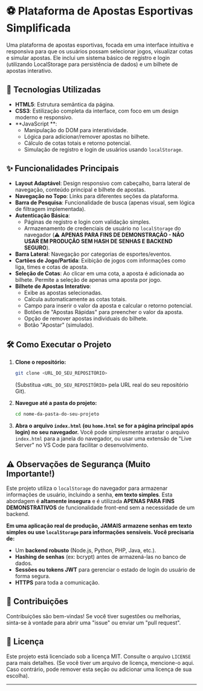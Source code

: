 # ⚽ Plataforma de Apostas Esportivas Simplificada

Uma plataforma de apostas esportivas, focada em uma interface intuitiva e responsiva para que os usuários possam selecionar jogos, visualizar cotas e simular apostas. Ele inclui um sistema básico de registro e login (utilizando LocalStorage para persistência de dados) e um bilhete de apostas interativo.

## 🚀 Tecnologias Utilizadas

* **HTML5**: Estrutura semântica da página.
* **CSS3**: Estilização completa da interface, com foco em um design moderno e responsivo.
* **JavaScript **:
    * Manipulação do DOM para interatividade.
    * Lógica para adicionar/remover apostas no bilhete.
    * Cálculo de cotas totais e retorno potencial.
    * Simulação de registro e login de usuários usando `localStorage`.

## ✨ Funcionalidades Principais

* **Layout Adaptável**: Design responsivo com cabeçalho, barra lateral de navegação, conteúdo principal e bilhete de apostas.
* **Navegação no Topo**: Links para diferentes seções da plataforma.
* **Barra de Pesquisa**: Funcionalidade de busca (apenas visual, sem lógica de filtragem implementada).
* **Autenticação Básica**:
    * Páginas de registro e login com validação simples.
    * Armazenamento de credenciais de usuário no `localStorage` do navegador (⚠️ **APENAS PARA FINS DE DEMONSTRAÇÃO - NÃO USAR EM PRODUÇÃO SEM HASH DE SENHAS E BACKEND SEGURO**).
* **Barra Lateral**: Navegação por categorias de esportes/eventos.
* **Cartões de Jogo/Partida**: Exibição de jogos com informações como liga, times e cotas de aposta.
* **Seleção de Cotas**: Ao clicar em uma cota, a aposta é adicionada ao bilhete. Permite a seleção de apenas uma aposta por jogo.
* **Bilhete de Apostas Interativo**:
    * Exibe as apostas selecionadas.
    * Calcula automaticamente as cotas totais.
    * Campo para inserir o valor da aposta e calcular o retorno potencial.
    * Botões de "Apostas Rápidas" para preencher o valor da aposta.
    * Opção de remover apostas individuais do bilhete.
    * Botão "Apostar" (simulado).

## 🛠️ Como Executar o Projeto

1.  **Clone o repositório:**
    ```bash
    git clone <URL_DO_SEU_REPOSITÓRIO>
    ```
    (Substitua `<URL_DO_SEU_REPOSITÓRIO>` pela URL real do seu repositório Git).

2.  **Navegue até a pasta do projeto:**
    ```bash
    cd nome-da-pasta-do-seu-projeto
    ```

3.  **Abra o arquivo `index.html` (ou `home.html` se for a página principal após login) no seu navegador.**
    Você pode simplesmente arrastar o arquivo `index.html` para a janela do navegador, ou usar uma extensão de "Live Server" no VS Code para facilitar o desenvolvimento.

## ⚠️ Observações de Segurança (Muito Importante!)

Este projeto utiliza o `localStorage` do navegador para armazenar informações de usuário, incluindo a senha, **em texto simples**. Esta abordagem é **altamente insegura** e é utilizada **APENAS PARA FINS DEMONSTRATIVOS** de funcionalidade front-end sem a necessidade de um backend.

**Em uma aplicação real de produção, JAMAIS armazene senhas em texto simples ou use `localStorage` para informações sensíveis. Você precisaria de:**

* Um **backend robusto** (Node.js, Python, PHP, Java, etc.).
* **Hashing de senhas** (ex: bcrypt) antes de armazená-las no banco de dados.
* **Sessões ou tokens JWT** para gerenciar o estado de login do usuário de forma segura.
* **HTTPS** para toda a comunicação.

## 🤝 Contribuições

Contribuições são bem-vindas! Se você tiver sugestões ou melhorias, sinta-se à vontade para abrir uma "issue" ou enviar um "pull request".

## 📄 Licença

Este projeto está licenciado sob a licença MIT. Consulte o arquivo `LICENSE` para mais detalhes. (Se você tiver um arquivo de licença, mencione-o aqui. Caso contrário, pode remover esta seção ou adicionar uma licença de sua escolha).

---
